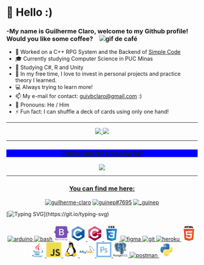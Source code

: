 # 🌟 Hello :)

### -My name is Guilherme Claro, welcome to my Github profile! Would you like some coffee? <img src="https://c.tenor.com/2Wu29iaHSYYAAAAi/coffee-lover-hot-coffee.gif" alt="gif de café" style="width:30px;"/>

- 💼 Worked on a C++ RPG System and the Backend of <a href="">Simple Code</a>
- 🎓 Currently studying Computer Science in PUC Minas
- 🌱 Studying C#, R and Unity 
- 🧐 In my free time, I love to invest in personal projects and practice theory I learned.
- 💻 Always trying to learn more!
- 📫 My e-mail for contact: guivbclaro@gmail.com :)
- 🎈 Pronouns:  He / Him 
- ⚡ Fun fact: I can shuffle a deck of cards using only one hand! 


---

<div align="center">
  <a href="https://github.com/guinepp">
  <img height="140em" src="https://github-readme-stats.vercel.app/api?username=guinepp&show_icons=true&theme=nord&include_all_commits=true&count_private=true"/>
  <img height="140em" src="https://github-readme-stats.vercel.app/api/top-langs/?username=guinepp&layout=compact&langs_count=7&theme=nord"/>
</div>
  
  ---
  
<div align="center">
  <h3 style="background-color: blue"> <i> Thank you for stopping by! </i> </h3>
<img src="https://i.pinimg.com/originals/b2/6e/21/b26e21d1249e8d98ae007d34c6f3dff2.gif" align="center" style="width: 40%" />
</div>  
  
  
  ---

<h3 align="center">You can find me here:</h3>
<p align="center">
<a href="https://linkedin.com/in/guilherne-claro-b317ab140/" target="blank"><img align="center" src="https://raw.githubusercontent.com/rahuldkjain/github-profile-readme-generator/master/src/images/icons/Social/linked-in-alt.svg" alt="guilherme-claro" height="30" width="40" /></a>
<a href="https://discord.gg/guinep#7695" target="blank"><img align="center" src="https://raw.githubusercontent.com/rahuldkjain/github-profile-readme-generator/master/src/images/icons/Social/discord.svg" alt="guinep#7695" height="30" width="40" /></a>
  <a href="https://instagram.com/_guinep" target="blank"><img align="center" src="https://raw.githubusercontent.com/rahuldkjain/github-profile-readme-generator/master/src/images/icons/Social/instagram.svg" alt="_guinep" height="30" width="40" /></a>
</p>

[![Typing SVG](https://readme-typing-svg.herokuapp.com?font=Arial&color=%23000000&size=23&center=true&vCenter=true&width=1000&lines=Languages+and+Tools:)](https://git.io/typing-svg)
  
<h3 align="center"></h3>
<p align="center"> <a href="https://www.arduino.cc/" target="_blank"> <img src="https://cdn.worldvectorlogo.com/logos/arduino-1.svg" alt="arduino" width="40" height="40"/> </a> <a href="https://www.gnu.org/software/bash/" target="_blank"> <img src="https://www.vectorlogo.zone/logos/gnu_bash/gnu_bash-icon.svg" alt="bash" width="40" height="40"/> </a> <a href="https://getbootstrap.com" target="_blank"> <img src="https://raw.githubusercontent.com/devicons/devicon/master/icons/bootstrap/bootstrap-plain-wordmark.svg" alt="bootstrap" width="40" height="40"/> </a> <a href="https://www.cprogramming.com/" target="_blank"> <img src="https://raw.githubusercontent.com/devicons/devicon/master/icons/c/c-original.svg" alt="c" width="40" height="40"/> </a> <a href="https://www.w3schools.com/cpp/" target="_blank"> <img src="https://raw.githubusercontent.com/devicons/devicon/master/icons/cplusplus/cplusplus-original.svg" alt="cplusplus" width="40" height="40"/> </a> <a href="https://www.w3schools.com/css/" target="_blank"> <img src="https://raw.githubusercontent.com/devicons/devicon/master/icons/css3/css3-original-wordmark.svg" alt="css3" width="40" height="40"/> </a> <a href="https://www.figma.com/" target="_blank"> <img src="https://www.vectorlogo.zone/logos/figma/figma-icon.svg" alt="figma" width="40" height="40"/> </a> <a href="https://git-scm.com/" target="_blank"> <img src="https://www.vectorlogo.zone/logos/git-scm/git-scm-icon.svg" alt="git" width="40" height="40"/> </a> <a href="https://heroku.com" target="_blank"> <img src="https://www.vectorlogo.zone/logos/heroku/heroku-icon.svg" alt="heroku" width="40" height="40"/> </a> <a href="https://www.w3.org/html/" target="_blank"> <img src="https://raw.githubusercontent.com/devicons/devicon/master/icons/html5/html5-original-wordmark.svg" alt="html5" width="40" height="40"/> </a> <a href="https://www.java.com" target="_blank"> <img src="https://raw.githubusercontent.com/devicons/devicon/master/icons/java/java-original.svg" alt="java" width="40" height="40"/> </a> <a href="https://developer.mozilla.org/en-US/docs/Web/JavaScript" target="_blank"> <img src="https://raw.githubusercontent.com/devicons/devicon/master/icons/javascript/javascript-original.svg" alt="javascript" width="40" height="40"/> </a> <a href="https://www.linux.org/" target="_blank"> <img src="https://raw.githubusercontent.com/devicons/devicon/master/icons/linux/linux-original.svg" alt="linux" width="40" height="40"/> </a> <a href="https://www.mysql.com/" target="_blank"> <img src="https://raw.githubusercontent.com/devicons/devicon/master/icons/mysql/mysql-original-wordmark.svg" alt="mysql" width="40" height="40"/> </a> <a href="https://www.photoshop.com/en" target="_blank"> <img src="https://raw.githubusercontent.com/devicons/devicon/master/icons/photoshop/photoshop-line.svg" alt="photoshop" width="40" height="40"/> </a> <a href="https://www.postgresql.org" target="_blank"> <img src="https://raw.githubusercontent.com/devicons/devicon/master/icons/postgresql/postgresql-original-wordmark.svg" alt="postgresql" width="40" height="40"/> </a> <a href="https://postman.com" target="_blank"> <img src="https://www.vectorlogo.zone/logos/getpostman/getpostman-icon.svg" alt="postman" width="40" height="40"/> </a> <a href="https://www.python.org" target="_blank"> <img src="https://raw.githubusercontent.com/devicons/devicon/master/icons/python/python-original.svg" alt="python" width="40" height="40"/> </a> </p>
  
